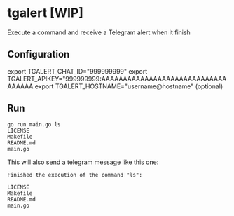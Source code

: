 # tgalert [WIP]

Execute a command and receive a Telegram alert when it finish

## Configuration

export TGALERT_CHAT_ID="999999999"
export TGALERT_APIKEY="999999999:AAAAAAAAAAAAAAAAAAAAAAAAAAAAAAAAAAA
export TGALERT_HOSTNAME="username@hostname" (optional)

## Run

```
go run main.go ls
LICENSE
Makefile
README.md
main.go
```

This will also send a telegram message like this one:
```
Finished the execution of the command "ls":

LICENSE
Makefile
README.md
main.go
```